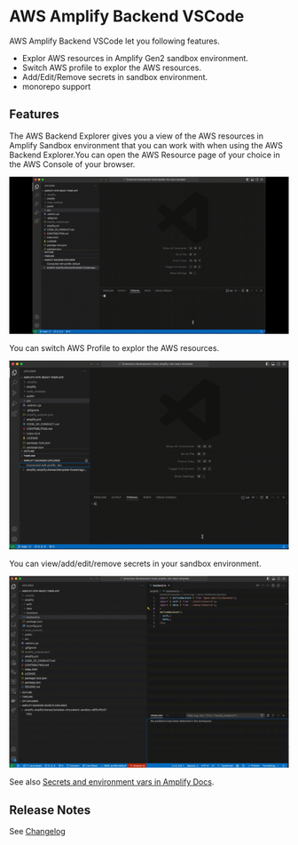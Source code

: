 # AWS Amplify Backend VSCode

AWS Amplify Backend VSCode let you following features.

- Explor AWS resources in Amplify Gen2 sandbox environment.
- Switch AWS profile to explor the AWS resources.
- Add/Edit/Remove secrets in sandbox environment.
- monorepo support

## Features

The AWS Backend Explorer gives you a view of the AWS resources in Amplify Sandbox environment that you can work with when using the AWS Backend Explorer.You can open the AWS Resource page of your choice in the AWS Console of your browser.

![Amplify Backend Explorer](images/explorer.gif)

You can switch AWS Profile to explor the AWS resources.

![Switch AWS Profile](images/switch_profile.gif)

You can view/add/edit/remove secrets in your sandbox environment.

![Secrets Explorer](images/secrets_explorer.gif)

See also [Secrets and environment vars in Amplify Docs](https://docs.amplify.aws/react/deploy-and-host/fullstack-branching/secrets-and-vars/#local-environment).

## Release Notes

See [Changelog](./CHANGELOG.md)
